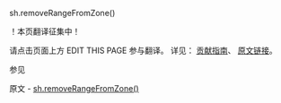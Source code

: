  sh.removeRangeFromZone()

 ！本页翻译征集中！

请点击页面上方 EDIT THIS PAGE 参与翻译。
详见：
[贡献指南]( https://github.com/JinMuInfo/MongoDB-Manual-zh/blob/master/CONTRIBUTING.md )、
[原文链接](  https://docs.mongodb.com/manual/reference/method/sh.removeRangeFromZone/  )。

 参见

原文 - [sh.removeRangeFromZone()]( https://docs.mongodb.com/manual/reference/method/sh.removeRangeFromZone/ )

